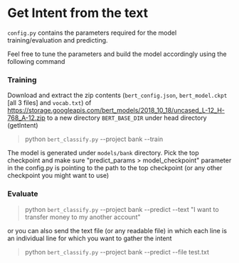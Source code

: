 
# Get Intent from the text

`config.py` contains the parameters required for the model training/evaluation and predicting.

Feel free to tune the parameters and build the model accordingly using the following command

### Training

Download and extract the zip contents (`bert_config.json`, `bert_model.ckpt` [all 3 files] and `vocab.txt`) of https://storage.googleapis.com/bert_models/2018_10_18/uncased_L-12_H-768_A-12.zip to a new directory `BERT_BASE_DIR` under head directory (getIntent)

> python `bert_classify.py` --project bank --train


The model is generated under `models/bank` directory. Pick the top checkpoint and make sure "predict_params > model_checkpoint" parameter in the config.py is pointing to the path to the top checkpoint (or any other checkpoint you might want to use)

### Evaluate

> python `bert_classify.py` --project bank --predict --text "I want to transfer money to my another account"

or you can also send the text file (or any readable file) in which each line is an individual line for which you want to gather the intent

> python `bert_classify.py` --project bank --predict --file test.txt

